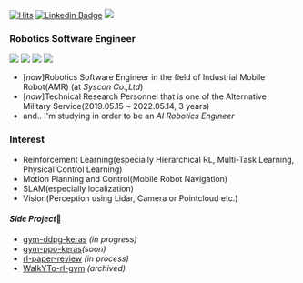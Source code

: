 [![Hits](https://hits.seeyoufarm.com/api/count/incr/badge.svg?url=https%3A%2F%2Fgithub.com%2FCUN-bjy)](https://hits.seeyoufarm.com)
[![Linkedin Badge](https://img.shields.io/badge/-LinkedIn-blue?style=flat-square&logo=Linkedin&logoColor=white&link=https://www.linkedin.com/in/seong-yun-byeon-8183a8113/)](https://www.linkedin.com/in/junyeob-baek-640abb5b/) [![](https://aleen42.github.io/badges/src/github.svg)](https://github.com/CUN-bjy)


### Robotics Software Engineer  
![](https://img.shields.io/badge/-Python-333?style=flat-square&logo=Python&logoColor=fff)   ![](https://img.shields.io/badge/-C/C++-c14438?style=flat-square&logo=C&logoColor=fff) ![](https://img.shields.io/badge/-%3A%3A%3AROS-red) ![](https://aleen42.github.io/badges/src/tensorflow.svg)



- [*now*]Robotics Software Engineer in the field of Industrial Mobile Robot(AMR) (at *Syscon Co.,Ltd*)
- [*now*]Technical Research Personnel that is one of the Alternative Military Service(2019.05.15 ~ 2022.05.14, 3 years)
- and.. I'm studying in order to be an *AI Robotics Engineer*

### Interest

- Reinforcement Learning(especially Hierarchical RL, Multi-Task Learning, Physical Control Learning)
- Motion Planning and Control(Mobile Robot Navigation)
- SLAM(especially localization)
- Vision(Perception using Lidar, Camera or Pointcloud etc.)

#### *Side Project*🔭

- [gym-ddpg-keras](https://github.com/CUN-bjy/gym-ddpg-keras) *(in progress)*
- [gym-ppo-keras](https://github.com/CUN-bjy/gym-ppo-keras)*(soon)*
- [rl-paper-review](https://github.com/CUN-bjy/pg-paper-review) *(in process)*
- [WalkYTo-rl-gym](https://github.com/CUN-bjy/WalkYTo-rl) *(archived)* 
